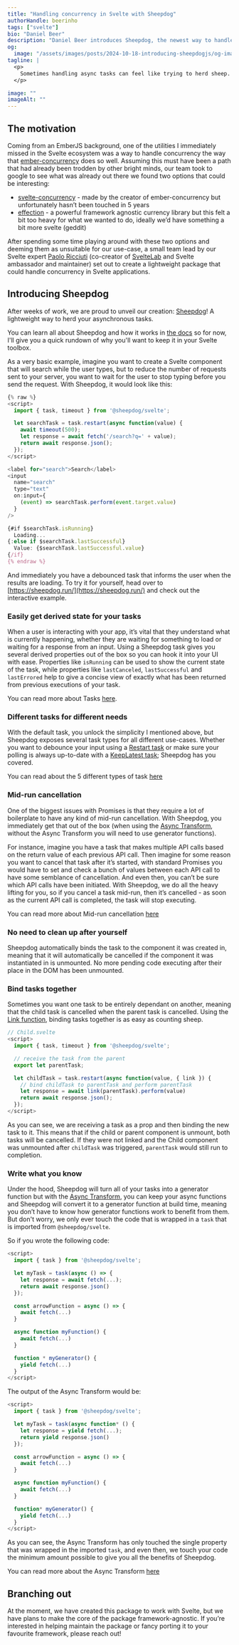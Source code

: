 ```yaml
---
title: "Handling concurrency in Svelte with Sheepdog"
authorHandle: beerinho
tags: ["svelte"]
bio: "Daniel Beer"
description: "Daniel Beer introduces Sheepdog, the newest way to handle asynchronous tasks in your Svelte app"
og:
  image: "/assets/images/posts/2024-10-18-introducing-sheepdogjs/og-image.png"
tagline: |
  <p>
    Sometimes handling async tasks can feel like trying to herd sheep. With Sheepdog, you'll have an expert to help you keep your async flock in order.
  </p>

image: ""
imageAlt: ""
---
```


## The motivation

Coming from an EmberJS background, one of the utilities I immediately missed in the Svelte ecosystem was a way to handle concurrency the way that [ember-concurrency](https://ember-concurrency.com/) does so well. Assuming this must have been a path that had already been trodden by other bright minds, our team took to google to see what was already out there we found two options that could be interesting:

- [svelte-concurrency](https://github.com/machty/svelte-concurrency) - made by the creator of ember-concurrency but unfortunately hasn’t been touched in 5 years
- [effection](https://github.com/thefrontside/effection) - a powerful framework agnostic currency library but this felt a bit too heavy for what we wanted to do, ideally we’d have something a bit more svelte (geddit)

After spending some time playing around with these two options and deeming them as unsuitable for our use-case, a small team lead by our Svelte expert [Paolo Ricciuti](https://x.com/paoloricciuti) (co-creator of [SvelteLab](https://www.sveltelab.dev/) and Svelte ambassador and maintainer) set out to create a lightweight package that could handle concurrency in Svelte applications.

## Introducing Sheepdog

After weeks of work, we are proud to unveil our creation: [Sheepdog](https://sheepdog.run/)! A lightweight way to herd your asynchronous tasks.

You can learn all about Sheepdog and how it works in [the docs](https://sheepdog.run/getting-started/what-is-it/) so for now, I'll give you a quick rundown of why you'll want to keep it in your Svelte toolbox.

As a very basic example, imagine you want to create a Svelte component that will search while the user types, but to reduce the number of requests sent to your server, you want to wait for the user to stop typing before you send the request. With Sheepdog, it would look like this:

```js
{% raw %}
<script>
  import { task, timeout } from '@sheepdog/svelte';

  let searchTask = task.restart(async function(value) {
    await timeout(500);
    let response = await fetch('/search?q=' + value);
    return await response.json();
  });
</script>

<label for="search">Search</label>
<input
  name="search"
  type="text"
  on:input={
    (event) => searchTask.perform(event.target.value)
  }
/>

{#if $searchTask.isRunning}
  Loading...
{:else if $searchTask.lastSuccessful}
  Value: {$searchTask.lastSuccessful.value}
{/if}
{% endraw %}
```

And immediately you have a debounced task that informs the user when the results are loading. To try it for yourself, head over to [https://sheepdog.run/](https://sheepdog.run/) and check out the interactive example.

### Easily get derived state for your tasks

When a user is interacting with your app, it’s vital that they understand what is currently happening, whether they are waiting for something to load or waiting for a response from an input. Using a Sheepdog task gives you several derived properties out of the box so you can hook it into your UI with ease. Properties like `isRunning` can be used to show the current state of the task, while properties like `lastCanceled`, `lastSuccessful` and `lastErrored` help to give a concise view of exactly what has been returned from previous executions of your task.

You can read more about Tasks [here](https://sheepdog.run/getting-started/usage/).

### Different tasks for different needs

With the default task, you unlock the simplicity I mentioned above, but Sheepdog exposes several task types for all different use-cases. Whether you want to debounce your input using a [Restart task](https://sheepdog.run/reference/restart/) or make sure your polling is always up-to-date with a [KeepLatest task](https://sheepdog.run/reference/keep-latest/); Sheepdog has you covered.

You can read about the 5 different types of task [here](https://sheepdog.run/explainers/task-modifiers/)

### Mid-run cancellation

One of the biggest issues with Promises is that they require a lot of boilerplate to have any kind of mid-run cancellation. With Sheepdog, you immediately get that out of the box (when using the [Async Transform](#write-what-you-know), without the Async Transform you will need to use generator functions).

For instance, imagine you have a task that makes multiple API calls based on the return value of each previous API call. Then imagine for some reason you want to cancel that task after it’s started, with standard Promises you would have to set and check a bunch of values between each API call to have some semblance of cancellation. And even then, you can’t be sure which API calls have been initiated. With Sheepdog, we do all the heavy lifting for you, so if you cancel a task mid-run, then it’s cancelled - as soon as the current API call is completed, the task will stop executing.

You can read more about Mid-run cancellation [here](https://sheepdog.run/explainers/mid-run-cancellation/)

### No need to clean up after yourself

Sheepdog automatically binds the task to the component it was created in, meaning that it will automatically be cancelled if the component it was instantiated in is unmounted. No more pending code executing after their place in the DOM has been unmounted.

### Bind tasks together

Sometimes you want one task to be entirely dependant on another, meaning that the child task is cancelled when the parent task is cancelled. Using the [Link function](https://sheepdog.run/explainers/linking-tasks/), binding tasks together is as easy as counting sheep.

```js
// Child.svelte
<script>
  import { task, timeout } from '@sheepdog/svelte';

  // receive the task from the parent
  export let parentTask;

  let childTask = task.restart(async function(value, { link }) {
    // bind childTask to parentTask and perform parentTask
    let response = await link(parentTask).perform(value)
    return await response.json();
  });
</script>
```

As you can see, we are receiving a task as a prop and then binding the new task to it. This means that if the child or parent component is unmount, both tasks will be cancelled. If they were not linked and the Child component was unmounted after `childTask` was triggered, `parentTask` would still run to completion.

### Write what you know

Under the hood, Sheepdog will turn all of your tasks into a generator function but with the [Async Transform](https://sheepdog.run/explainers/async-transform/), you can keep your async functions and Sheepdog will convert it to a generator function at build time, meaning you don’t have to know how generator functions work to benefit from them. But don't worry, we only ever touch the code that is wrapped in a `task` that is imported from `@sheepdog/svelte`.

So if you wrote the following code:

```js
<script>
  import { task } from '@sheepdog/svelte';

  let myTask = task(async () => {
    let response = await fetch(...);
    return await response.json()
  });

  const arrowFunction = async () => {
    await fetch(...)
  }

  async function myFunction() {
    await fetch(...)
  }

  function * myGenerator() {
    yield fetch(...)
  }
</script>
```

The output of the Async Transform would be:

```js
<script>
  import { task } from '@sheepdog/svelte';

  let myTask = task(async function* () {
    let response = yield fetch(...);
    return yield response.json()
  });

  const arrowFunction = async () => {
    await fetch(...)
  }

  async function myFunction() {
    await fetch(...)
  }

  function* myGenerator() {
    yield fetch(...)
  }
</script>
```

As you can see, the Async Transform has only touched the single property that was wrapped in the imported `task`, and even then, we touch your code the minimum amount possible to give you all the benefits of Sheepdog.

You can read more about the Async Transform [here](https://sheepdog.run/explainers/async-transform/)

## Branching out

At the moment, we have created this package to work with Svelte, but we have plans to make the core of the package framework-agnostic. If you’re interested in helping maintain the package or fancy porting it to your favourite framework, please reach out!
